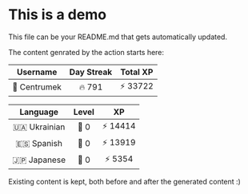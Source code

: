 # This is a demo

This file can be your README.md that gets automatically updated.

The content genrated by the action starts here:

<!--START_SECTION:duolingoStats-->
<!-- Automatically generated with https://github.com/centrumek/duolingo-readme-stats-->

| Username | Day Streak | Total XP |
|:---:|:---:|:---:|
| 👤 Centrumek | 🔥 791 | ⚡ 33722 |

| Language | Level | XP |
|:---:|:---:|:---:|
| 🇺🇦 Ukrainian | 👑 0 | ⚡ 14414 |
| 🇪🇸 Spanish | 👑 0 | ⚡ 13919 |
| 🇯🇵 Japanese | 👑 0 | ⚡ 5354 |

<!--END_SECTION:duolingoStats-->

Existing content is kept, both before and after the generated content :)